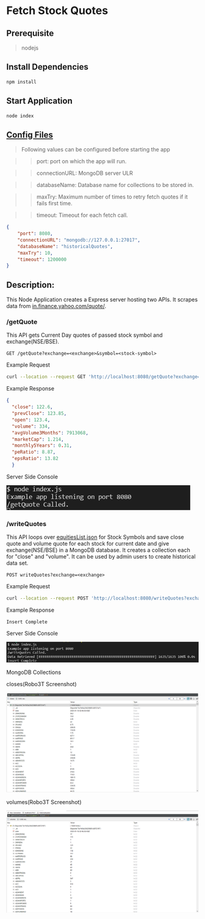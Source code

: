 # Fetch Stock Quotes

## Prerequisite

>nodejs

## Install Dependencies

```bash
npm install
```

## Start Application

```bash
node index
```

## [Config Files](./config.json)

>Following values can be configured before starting the app
  
>>port: port on which the app will run.

>>connectionURL: MongoDB server ULR

>>databaseName: Database name for collections to be stored in.

>>maxTry: Maximum number of times to retry fetch quotes if it fails first time.

>>timeout: Timeout for each fetch call.

```json
{
    "port": 8080,
    "connectionURL": "mongodb://127.0.0.1:27017",
    "databaseName": "historicalQuotes",
    "maxTry": 10,
    "timeout": 1200000
}
```


## Description:

This Node Application creates a Express server hosting two APIs. It scrapes data from [in.finance.yahoo.com/quote/](https://in.finance.yahoo.com/quote/).

### /getQuote

This API gets Current Day quotes of passed stock symbol and exchange(NSE/BSE).

```url
GET /getQuote?exchange=<exchange>&symbol=<stock-symbol>
```

  Example Request

  ```bash
  curl --location --request GET 'http://localhost:8080/getQuote?exchange=NSE&symbol=NTPC'
  ```

  Example Response

  ```json
  {
    "close": 122.6,
    "prevClose": 123.85,
    "open": 123.4,
    "volume": 334,
    "avgVolume3Months": 7913068,
    "marketCap": 1.214,
    "monthly5Years": 0.31,
    "peRatio": 8.87,
    "epsRatio": 13.82
    }
  ```
  
Server Side Console

![/getQuote Output](./screenshots/getQuote.png)

### /writeQuotes

This API loops over [equitiesList.json](./db/equityList/equitiesList.json) for Stock Symbols and save close quote and volume quote for each stock for current date and give exchange(NSE/BSE) in a MongoDB database. It creates a collection each for "close" and "volume". It can be used by admin users to create historical data set.

```url
POST writeQuotes?exchange=<exchange>
```

  Example Request

  ```bash
  curl --location --request POST 'http://localhost:8080/writeQuotes?exchange=NSE'
  ```

  Example Response

  ```text
  Insert Complete
  ```

Server Side Console

![/writeQuotes Output](./screenshots/writeQuotes.png)

MongoDB Collections

closes(Robo3T Screenshot)

![closes Collection](./screenshots/closes.png)

volumes(Robo3T Screenshot)

![volumes Collection](./screenshots/volumes.png)
